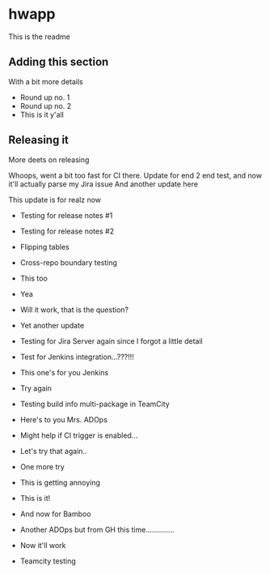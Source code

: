 # hwapp
This is the readme

## Adding this section
With a bit more details

- Round up no. 1
- Round up no. 2
- This is it y'all

## Releasing it
More deets on releasing

Whoops, went a bit too fast for CI there.
Update for end 2 end test, and now it'll actually parse my Jira issue
And another update here

This update is for realz now

- Testing for release notes #1
- Testing for release notes #2

- Flipping tables

- Cross-repo boundary testing
- This too
- Yea
- Will it work, that is the question?
- Yet another update
- Testing for Jira Server again since I forgot a little detail
- Test for Jenkins integration...???!!!
- This one's for you Jenkins
- Try again
- Testing build info multi-package in TeamCity
- Here's to you Mrs. ADOps
- Might help if CI trigger is enabled...
- Let's try that again..
- One more try
- This is getting annoying
- This is it!
- And now for Bamboo
- Another ADOps but from GH this time..............
- Now it'll work
- Teamcity testing
